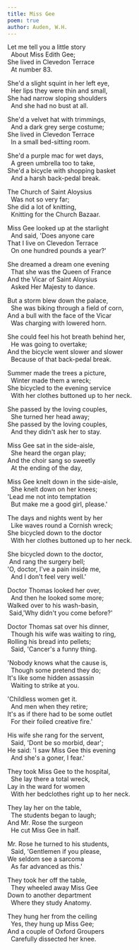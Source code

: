 ```yaml
---
title: Miss Gee
poem: true
author: Auden, W.H.
---
```

Let me tell you a little story  
&nbsp; About Miss Edith Gee;  
She lived in Clevedon Terrace  
&nbsp; At number 83.  

She'd a slight squint in her left eye,  
&nbsp; Her lips they were thin and small,  
She had narrow sloping shoulders  
&nbsp; And she had no bust at all.  

She'd a velvet hat with trimmings,  
&nbsp; And a dark grey serge costume;  
She lived in Clevedon Terrace  
&nbsp; In a small bed-sitting room.  

She'd a purple mac for wet days,  
&nbsp; A green umbrella too to take,  
She'd a bicycle with shopping basket  
&nbsp; And a harsh back-pedal break.  

The Church of Saint Aloysius  
&nbsp; Was not so very far;  
She did a lot of knitting,  
&nbsp; Knitting for the Church Bazaar.  

Miss Gee looked up at the starlight  
&nbsp; And said, 'Does anyone care  
That I live on Clevedon Terrace  
&nbsp; On one hundred pounds a year?'  

She dreamed a dream one evening  
&nbsp; That she was the Queen of France  
And the Vicar of Saint Aloysius  
&nbsp; Asked Her Majesty to dance.  

But a storm blew down the palace,  
&nbsp; She was biking through a field of corn,  
And a bull with the face of the Vicar  
&nbsp; Was charging with lowered horn.  

She could feel his hot breath behind her,  
&nbsp; He was going to overtake;  
And the bicycle went slower and slower  
&nbsp; Because of that back-pedal break.  

Summer made the trees a picture,  
&nbsp; Winter made them a wreck;  
She bicycled to the evening service  
&nbsp; With her clothes buttoned up to her neck.  

She passed by the loving couples,  
&nbsp; She turned her head away;  
She passed by the loving couples,  
&nbsp; And they didn't ask her to stay.  

Miss Gee sat in the side-aisle,  
&nbsp; She heard the organ play;  
And the choir sang so sweetly  
&nbsp; At the ending of the day,  

Miss Gee knelt down in the side-aisle,  
&nbsp; She knelt down on her knees;  
'Lead me not into temptation  
&nbsp; But make me a good girl, please.'  

The days and nights went by her  
&nbsp; Like waves round a Cornish wreck;  
She bicycled down to the doctor  
&nbsp; With her clothes buttoned up to her neck.  

She bicycled down to the doctor,  
&nbsp;And rang the surgery bell;  
'O, doctor, I've a pain inside me,  
&nbsp; And I don't feel very well.'  

Doctor Thomas looked her over,  
&nbsp; And then he looked some more;  
Walked over to his wash-basin,  
&nbsp;Said,'Why didn't you come before?'  

Doctor Thomas sat over his dinner,  
&nbsp; Though his wife was waiting to ring,  
Rolling his bread into pellets;  
&nbsp; Said, 'Cancer's a funny thing.  

'Nobody knows what the cause is,  
&nbsp; Though some pretend they do;  
It's like some hidden assassin  
&nbsp; Waiting to strike at you.  

'Childless women get it.  
&nbsp; And men when they retire;  
It's as if there had to be some outlet  
&nbsp; For their foiled creative fire.'  

His wife she rang for the servent,  
&nbsp; Said, 'Dont be so morbid, dear';  
He said: 'I saw Miss Gee this evening  
&nbsp; And she's a goner, I fear.'  

They took Miss Gee to the hospital,  
&nbsp; She lay there a total wreck,  
Lay in the ward for women  
&nbsp; With her bedclothes right up to her neck.  

They lay her on the table,  
&nbsp; The students began to laugh;  
And Mr. Rose the surgeon  
&nbsp; He cut Miss Gee in half.  

Mr. Rose he turned to his students,  
&nbsp; Said, 'Gentlemen if you please,  
We seldom see a sarcoma  
&nbsp; As far advanced as this.'  

They took her off the table,  
&nbsp; They wheeled away Miss Gee  
Down to another department  
&nbsp; Where they study Anatomy.  

They hung her from the ceiling  
&nbsp; Yes, they hung up Miss Gee;  
And a couple of Oxford Groupers  
&nbsp; Carefully dissected her knee.

